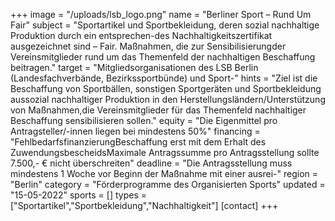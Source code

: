 +++
image = "/uploads/lsb_logo.png"
name = "Berliner Sport – Rund Um Fair"
subject = "Sportartikel und Sportbekleidung, deren sozial nachhaltige Produktion durch ein entsprechen-des Nachhaltigkeitszertifikat ausgezeichnet sind – Fair. Maßnahmen, die zur Sensibilisierungder Vereinsmitglieder rund um das Themenfeld der nachhaltigen Beschaffung beitragen."
target = "Mitgliedsorganisationen des LSB Berlin (Landesfachverbände, Bezirkssportbünde) und Sport-"
hints = "Ziel ist die Beschaffung von Sportbällen, sonstigen Sportgeräten und Sportbekleidung aussozial nachhaltiger Produktion in den Herstellungsländern/Unterstützung von Maßnahmen,die Vereinsmitglieder für das Themenfeld nachhaltiger Beschaffung sensibilisieren sollen."
equity = "Die Eigenmittel pro Antragsteller/-innen liegen bei mindestens 50%"
financing = "FehlbedarfsfinanzierungBeschaffung erst mit dem Erhalt des ZuwendungsbescheidsMaximale Antragssumme pro Antragsstellung sollte 7.500,- € nicht überschreiten"
deadline = "Die Antragsstellung muss mindestens 1 Woche vor Beginn der Maßnahme mit einer ausrei-"
region = "Berlin"
category = "Förderprogramme des Organisierten Sports"
updated = "15-05-2022"
sports = []
types = ["Sportartikel","Sportbekleidung","Nachhaltigkeit"]
[contact]
+++